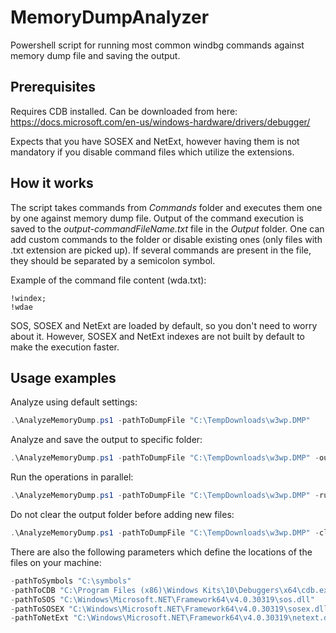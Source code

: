 # MemoryDumpAnalyzer
Powershell script for running most common windbg commands against memory dump file and saving the output. 

## Prerequisites

Requires CDB installed. Can be downloaded from here: https://docs.microsoft.com/en-us/windows-hardware/drivers/debugger/

Expects that you have SOSEX and NetExt, however having them is not mandatory if you disable command files which utilize the extensions.

## How it works

The script takes commands from *Commands* folder and executes them one by one against memory dump file. Output of the command execution is saved to the *output-commandFileName.txt* file in the *Output* folder. One can add custom commands to the folder or disable existing ones (only files with .txt extension are picked up). If several commands are present in the file, they should be separated by a semicolon symbol.

Example of the command file content (wda.txt):

```
!windex;
!wdae
```

SOS, SOSEX and NetExt are loaded by default, so you don't need to worry about it. However, SOSEX and NetExt indexes are not built by default to make the execution faster.

## Usage examples

Analyze using default settings:

```powershell
.\AnalyzeMemoryDump.ps1 -pathToDumpFile "C:\TempDownloads\w3wp.DMP"
```

Analyze and save the output to specific folder:

```powershell
.\AnalyzeMemoryDump.ps1 -pathToDumpFile "C:\TempDownloads\w3wp.DMP" -outputFolderName "C:\TempDownloads\Output"
```

Run the operations in parallel:

```powershell
.\AnalyzeMemoryDump.ps1 -pathToDumpFile "C:\TempDownloads\w3wp.DMP" -runInParallel
```

Do not clear the output folder before adding new files:

```powershell
.\AnalyzeMemoryDump.ps1 -pathToDumpFile "C:\TempDownloads\w3wp.DMP" -clearOutputFolder $false
```

There are also the following parameters which define the locations of the files on your machine:

```powershell
-pathToSymbols "C:\symbols"
-pathToCDB "C:\Program Files (x86)\Windows Kits\10\Debuggers\x64\cdb.exe"
-pathToSOS "C:\Windows\Microsoft.NET\Framework64\v4.0.30319\sos.dll"
-pathToSOSEX "C:\Windows\Microsoft.NET\Framework64\v4.0.30319\sosex.dll"
-pathToNetExt "C:\Windows\Microsoft.NET\Framework64\v4.0.30319\netext.dll"
```

